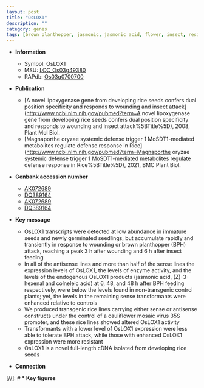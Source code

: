 ```yaml
---
layout: post
title: "OsLOX1"
description: ""
category: genes
tags: [brown planthopper, jasmonic, jasmonic acid, flower, insect, resistant, seedling, seed]
---
```


* **Information**  
    + Symbol: OsLOX1  
    + MSU: [LOC_Os03g49380](http://rice.uga.edu/cgi-bin/ORF_infopage.cgi?orf=LOC_Os03g49380)  
    + RAPdb: [Os03g0700700](https://rapdb.dna.affrc.go.jp/locus/?name=Os03g0700700)  

* **Publication**  
    + [A novel lipoxygenase gene from developing rice seeds confers dual position specificity and responds to wounding and insect attack](http://www.ncbi.nlm.nih.gov/pubmed?term=A novel lipoxygenase gene from developing rice seeds confers dual position specificity and responds to wounding and insect attack%5BTitle%5D), 2008, Plant Mol Biol.
    + [Magnaporthe oryzae systemic defense trigger 1 MoSDT1-mediated metabolites regulate defense response in Rice](http://www.ncbi.nlm.nih.gov/pubmed?term=Magnaporthe oryzae systemic defense trigger 1 MoSDT1-mediated metabolites regulate defense response in Rice%5BTitle%5D), 2021, BMC Plant Biol.

* **Genbank accession number**  
    + [AK072689](http://www.ncbi.nlm.nih.gov/nuccore/AK072689)
    + [DQ389164](http://www.ncbi.nlm.nih.gov/nuccore/DQ389164)
    + [AK072689](http://www.ncbi.nlm.nih.gov/nuccore/AK072689)
    + [DQ389164](http://www.ncbi.nlm.nih.gov/nuccore/DQ389164)

* **Key message**  
    + OsLOX1 transcripts were detected at low abundance in immature seeds and newly germinated seedlings, but accumulate rapidly and transiently in response to wounding or brown planthopper (BPH) attack, reaching a peak 3 h after wounding and 6 h after insect feeding
    + In all of the antisense lines and more than half of the sense lines the expression levels of OsLOX1, the levels of enzyme activity, and the levels of the endogenous OsLOX1 products (jasmonic acid, (Z)-3-hexenal and colneleic acid) at 6, 48, and 48 h after BPH feeding respectively, were below the levels found in non-transgenic control plants; yet, the levels in the remaining sense transformants were enhanced relative to controls
    + We produced transgenic rice lines carrying either sense or antisense constructs under the control of a cauliflower mosaic virus 35S promoter, and these rice lines showed altered OsLOX1 activity
    + Transformants with a lower level of OsLOX1 expression were less able to tolerate BPH attack, while those with enhanced OsLOX1 expression were more resistant
    + OsLOX1 is a novel full-length cDNA isolated from developing rice seeds

* **Connection**  

[//]: # * **Key figures**  


